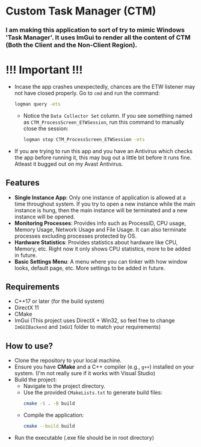# Custom Task Manager (CTM)

### I am making this application to sort of try to mimic Windows 'Task Manager'. It uses ImGui to render all the content of CTM (Both the Client and the Non-Client Region).

# !!! Important !!!
- Incase the app crashes unexpectedly, chances are the ETW listener may not have closed properly. Go to `cmd` and run the command:
  ```bash
  logman query -ets
  ```
  - Notice the `Data Collector Set` column. If you see something named as `CTM_ProcessScreen_ETWSession`, run this command to manually close the session:
    ```bash
    logman stop CTM_ProcessScreen_ETWSession -ets
    ```
- If you are trying to run this app and you have an Antivirus which checks the app before running it, this may bug out a little bit before it runs fine. Atleast it bugged out on my Avast Antivirus.

## Features
- **Single Instance App**: Only one instance of application is allowed at a time throughout system. If you try to open a new instance while the main instance is hung, then the main instance will be terminated and a new instance will be opened.
- **Monitoring Processes**: Provides info such as ProcessID, CPU usage, Memory Usage, Network Usage and File Usage. It can also terminate processes excluding processes protected by OS.
- **Hardware Statistics**: Provides statistics about hardware like CPU, Memory, etc. Right now it only shows CPU statistics, more to be added in future.
- **Basic Settings Menu**: A menu where you can tinker with how window looks, default page, etc. More settings to be added in future.

## Requirements
- C++17 or later (for the build system)
- DirectX 11
- CMake
- ImGui (This project uses DirectX + Win32, so feel free to change `ImGUIBackend` and `ImGUI` folder to match your requirements)

## How to use?
- Clone the repository to your local machine.
- Ensure you have **CMake** and a C++ compiler (e.g., `g++`) installed on your system. (I'm not really sure if it works with Visual Studio)
- Build the project:
   - Navigate to the project directory.
   - Use the provided `CMakeLists.txt` to generate build files:
     ```bash
     cmake -S . -B build
     ```
   - Compile the application:
     ```bash
     cmake --build build
     ```
- Run the executable (.exe file should be in root directory)
